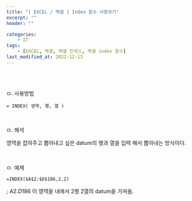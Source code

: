 ```yaml
---
title: "[ EXCEL / 엑셀 ] Index 함수 사용하기"
excerpt: ""
header: ""

categories:
    - IT
tags:
    - [EXCEL, 엑셀, 엑셀 인덱스, 엑셀 index 함수]
last_modified_at: 2022-12-13
---
```

<br><br>

ㅁ. 사용방법
```
= INDEX( 영역, 행, 열 )
```

<br>

ㅁ. 해석

영역을 잡아주고 뽑아내고 싶은 datum의 행과 열을 입력 해서 뽑아내는 방식이다.

​<br>

ㅁ. 예제
```
​=INDEX($A$2:$D$186,2,2)
```
; ​$A$2:$D$186 이 영역을 내에서 2행 2열의 datum을 가져옴.
